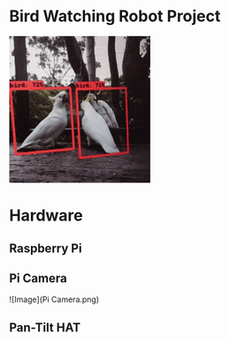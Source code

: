 # Bird Watching Robot Project
![Image](birds.gif)

# Hardware 

## Raspberry Pi 


## Pi Camera
![Image](Pi Camera.png)


## Pan-Tilt HAT 
